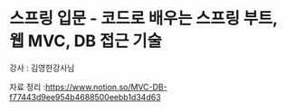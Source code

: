 # 스프링 입문 - 코드로 배우는 스프링 부트, 웹 MVC, DB 접근 기술

강사 : 김영한강사님

자료 정리 :https://www.notion.so/MVC-DB-f77443d9ee954b4688500eebb1d34d63
